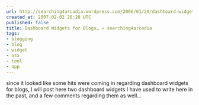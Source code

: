 ```yaml
---
url: http://searching4arcadia.wordpress.com/2006/01/20/dashboard-widgets-for-blogs/
created_at: 2007-02-02 20:28 UTC
published: false
title: Dashboard Widgets for Blogs… « searching4arcadia
tags:
- blogging
- blog
- widget
- osx
- tool
- app
---
```


since it looked like some hits were coming in regarding dashboard widgets for blogs, I will post here two dashboard widgets I have used to write here in the past, and a few comments regarding them as well…
